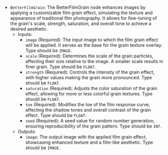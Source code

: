 - `BetterFilmGrain`: The BetterFilmGrain node enhances images by applying a customizable film grain effect, simulating the texture and appearance of traditional film photography. It allows for fine-tuning of the grain's scale, strength, saturation, and overall tone to achieve a desired aesthetic.
    - Inputs:
        - `image` (Required): The input image to which the film grain effect will be applied. It serves as the base for the grain texture overlay. Type should be `IMAGE`.
        - `scale` (Required): Determines the scale of the grain particles, affecting their size relative to the image. A smaller scale results in finer grain. Type should be `FLOAT`.
        - `strength` (Required): Controls the intensity of the grain effect, with higher values making the grain more pronounced. Type should be `FLOAT`.
        - `saturation` (Required): Adjusts the color saturation of the grain effect, allowing for more or less colorful grain textures. Type should be `FLOAT`.
        - `toe` (Required): Modifies the toe of the film response curve, affecting the shadow tones and overall contrast of the grain effect. Type should be `FLOAT`.
        - `seed` (Required): A seed value for random number generation, ensuring reproducibility of the grain pattern. Type should be `INT`.
    - Outputs:
        - `image`: The output image with the applied film grain effect, showcasing enhanced texture and a film-like aesthetic. Type should be `IMAGE`.
